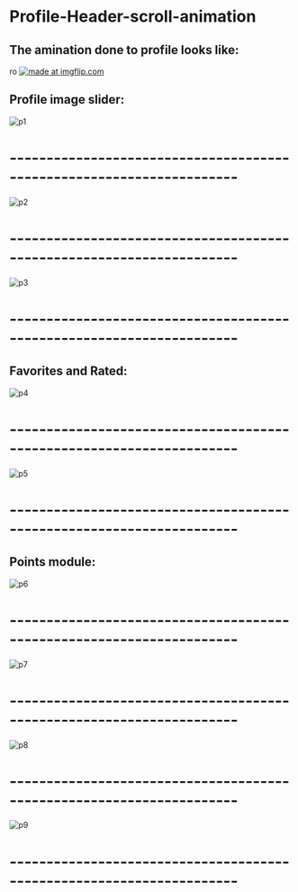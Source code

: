 # Profile-Header-scroll-animation
## The amination done to profile looks like:
ro
<a href="https://imgflip.com/gif/2gkpfl"><img src="https://i.imgflip.com/2gkpfl.gif" title="made at imgflip.com"/></a>

## Profile image slider: 

![p1](https://user-images.githubusercontent.com/20502930/44622773-6cb77000-a8dd-11e8-80e0-7f1e6053cd14.JPG)
# ---------------------------------------------------------------------
![p2](https://user-images.githubusercontent.com/20502930/44622782-b2743880-a8dd-11e8-81c4-520fd1b737ce.JPG)
# ---------------------------------------------------------------------
![p3](https://user-images.githubusercontent.com/20502930/44622792-ff580f00-a8dd-11e8-905d-ee39fd1259bc.JPG)
# ---------------------------------------------------------------------

## Favorites and Rated:

![p4](https://user-images.githubusercontent.com/20502930/44804347-b1dde980-abde-11e8-92a0-2e281006f227.JPG)
# ---------------------------------------------------------------------

![p5](https://user-images.githubusercontent.com/20502930/44804437-f10c3a80-abde-11e8-8f7c-75e24ea447eb.JPG)
# ---------------------------------------------------------------------

## Points module:

![p6](https://user-images.githubusercontent.com/20502930/44804528-33ce1280-abdf-11e8-8cf6-f0fc3238cbb7.JPG)
# ---------------------------------------------------------------------
![p7](https://user-images.githubusercontent.com/20502930/44804586-5b24df80-abdf-11e8-88b5-1c4be77c98cf.JPG)
# ---------------------------------------------------------------------
![p8](https://user-images.githubusercontent.com/20502930/44804646-8e676e80-abdf-11e8-824e-8574dce7758f.JPG)
# ---------------------------------------------------------------------
![p9](https://user-images.githubusercontent.com/20502930/44804670-a0491180-abdf-11e8-991e-c836d7c7f05f.JPG)
# ---------------------------------------------------------------------
